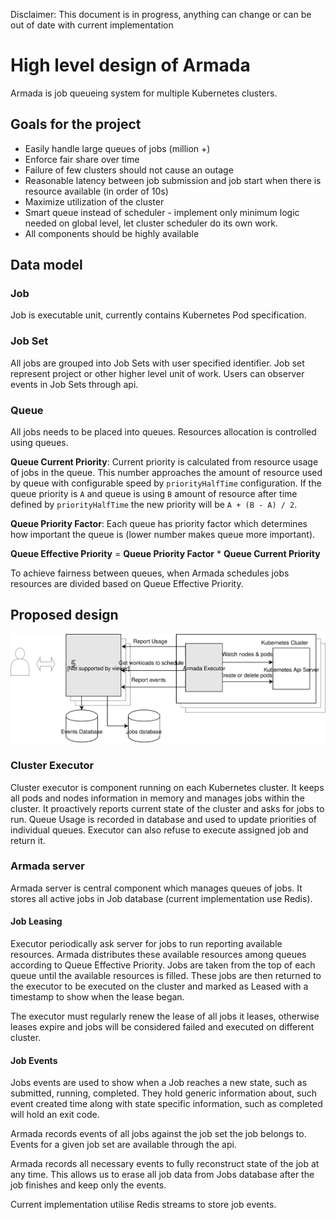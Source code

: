 Disclaimer: This document is in progress, anything can change or can be out of date with current implementation

# High level design of Armada
Armada is job queueing system for multiple Kubernetes clusters.

## Goals for the project
- Easily handle large queues of jobs (million +)
- Enforce fair share over time
- Failure of few clusters should not cause an outage
- Reasonable latency between job submission and job start when there is resource available (in order of 10s)
- Maximize utilization of the cluster
- Smart queue instead of scheduler - implement only minimum logic needed on global level, let cluster scheduler do its own work.
- All components should be highly available

## Data model
### Job
Job is executable unit, currently contains Kubernetes Pod specification.

### Job Set
All jobs are grouped into Job Sets with user specified identifier. Job set represent project or other higher level unit of work. Users can observer events in Job Sets through api.

### Queue
All jobs needs to be placed into queues. Resources allocation is controlled using queues.

**Queue Current Priority**: Current priority is calculated from resource usage of jobs in the queue. This number approaches the amount of resource used by queue with configurable speed by `priorityHalfTime` configuration. If the queue priority is `A` and queue is using `B` amount of resource after time defined by `priorityHalfTime` the new priority will be `A + (B - A) / 2`.

**Queue Priority Factor**: Each queue has priority factor which determines how important the queue is (lower number makes queue more important).

**Queue Effective Priority** = **Queue Priority Factor** * **Queue Current Priority**

To achieve fairness between queues, when Armada schedules jobs resources are divided based on Queue Effective Priority.

## Proposed design
![Diagram](./batch-api.svg)

### Cluster Executor
Cluster executor is component running on each Kubernetes cluster. It keeps all pods and nodes information in memory and manages jobs within the cluster.
It proactively reports current state of the cluster and asks for jobs to run.
Queue Usage is recorded in database and used to update priorities of individual queues.
Executor can also refuse to execute assigned job and return it.

### Armada server
Armada server is central component which manages queues of jobs.
It stores all active jobs in Job database (current implementation use Redis).

#### Job Leasing
Executor periodically ask server for jobs to run reporting available resources. Armada distributes these available resources among queues according to Queue Effective Priority. 
Jobs are taken from the top of each queue until the available resources is filled. These jobs are then returned to the executor to be executed on the cluster and marked as Leased with a timestamp to show when the lease began.

The executor must regularly renew the lease of all jobs it leases, otherwise leases expire and jobs will be considered failed and executed on different cluster.

#### Job Events
Jobs events are used to show when a Job reaches a new state, such as submitted, running, completed. They hold generic information about, such event created time along with state specific information, such as completed will hold an exit code.

Armada records events of all jobs against the job set the job belongs to. Events for a given job set are available through the api.

Armada records all necessary events to fully reconstruct state of the job at any time. This allows us to erase all job data from Jobs database after the job finishes and keep only the events.

Current implementation utilise Redis streams to store job events.
